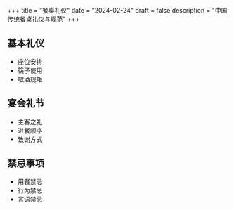 +++
title = "餐桌礼仪"
date = "2024-02-24"
draft = false
description = "中国传统餐桌礼仪与规范"
+++

## 基本礼仪
- 座位安排
- 筷子使用
- 敬酒规矩

## 宴会礼节
- 主客之礼
- 进餐顺序
- 致谢方式

## 禁忌事项
- 用餐禁忌
- 行为禁忌
- 言语禁忌 